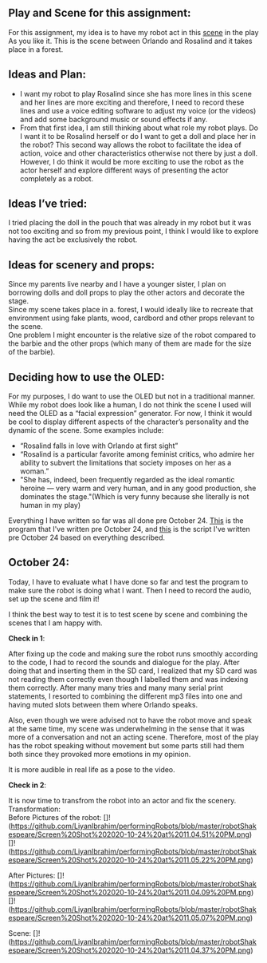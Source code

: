 ## Play and Scene for this assignment: 
For this assignment, my idea is to have my robot act in this [scene](https://www.youtube.com/watch?v=kyF2JWZ-OAc) in the play As you like it. This is the scene between Orlando and Rosalind and it takes place in a forest. 

## Ideas and Plan: 
<ul>
  <li>I want my robot to play Rosalind since she has more lines in this scene and her lines are more exciting and therefore, I need to record these lines and use a voice editing software to adjust my voice (or the videos) and add some background music or sound effects if any. </li>
 
<li> From that first idea, I am still thinking about what role my robot plays. Do I want it to be Rosalind herself or do I want to get a doll and place her in the robot? This second way allows the robot to facilitate the idea of action, voice and other characteristics otherwise not there by just a doll. However, I do think it would be more exciting to use the robot as the actor herself and explore different ways of presenting the actor completely as a robot. </li>
</ul>

## Ideas I’ve tried: 
I tried placing the doll in the pouch that was already in my robot but it was not too exciting and so from my previous point, I think I would like to explore having the act be exclusively the robot.

## Ideas for scenery and props: 

Since my parents live nearby and I have a younger sister, I plan on borrowing dolls and doll props to play the other actors and decorate the stage. </br> 
Since my scene takes place in a. forest, I would ideally like to recreate that environment using fake plants, wood, cardbord and other props relevant to the scene. </br>
One problem I might encounter is the relative size of the robot compared to the barbie and the other props (which many of them are made for the size of the barbie).

##  Deciding how to use the OLED: 

For my purposes, I do want to use the OLED but not in a traditional manner. While my robot does look like a human, I do not think the scene I used will need the OLED as a “facial expression” generator. For now, I think it would be cool to display different aspects of the character’s personality and the dynamic of the scene.
Some examples include: </br>
<ul>
  <li>“Rosalind falls in love with Orlando at first sight”</li>
  <li>“Rosalind is a particular favorite among feminist critics, who admire her ability to subvert the limitations that society imposes on her as a woman.”</li>
  <li> "She has, indeed, been frequently regarded as the ideal romantic heroine — very warm and very human, and in any good production, she dominates the stage."(Which is very funny because she literally is not human in my play)
  </ul>
  
Everything I have written so far was all done pre October 24. [This](https://github.com/LiyanIbrahim/performingRobots/blob/master/robotShakespeare/shakespeareT1.ino) is the program that I've written pre October 24, and [this](https://github.com/LiyanIbrahim/performingRobots/blob/master/robotShakespeare/ScriptDrafts.md) is the script I've written pre October 24 based on everything described. 

## October 24: 
Today, I have to evaluate what I have done so far and test the program to make sure the robot is doing what I want. Then I need to record the audio, set up the scene and film it! 

I think the best way to test it is to test scene by scene and combining the scenes that I am happy with.

**Check in 1**: 

After fixing up the code and making sure the robot runs smoothly according to the code, I had to record the sounds and dialogue for the play. 
After doing that and inserting them in the SD card, I realized that my SD card was not reading them correctly even though I labelled them and was indexing them correctly. After many many tries and many many serial print statements, I resorted to combining the different mp3 files into one and having muted slots between them where Orlando speaks. 

Also, even though we were advised not to have the robot move and speak at the same time, my scene was underwhelming in the sense that it was more of a conversation and not an acting scene. Therefore, most of the play has the robot speaking without movement but some parts still had them both since they provoked more emotions in my opinion. 

It is more audible in real life as a pose to the video.

**Check in 2**:

It is now time to transfrom the robot into an actor and fix the scenery. </br> 
Transformation: </br>
Before Pictures of the robot: 
[]!(https://github.com/LiyanIbrahim/performingRobots/blob/master/robotShakespeare/Screen%20Shot%202020-10-24%20at%2011.04.51%20PM.png)
[]! (https://github.com/LiyanIbrahim/performingRobots/blob/master/robotShakespeare/Screen%20Shot%202020-10-24%20at%2011.05.22%20PM.png)


After Pictures: 
[]!(https://github.com/LiyanIbrahim/performingRobots/blob/master/robotShakespeare/Screen%20Shot%202020-10-24%20at%2011.04.09%20PM.png)
[]!(https://github.com/LiyanIbrahim/performingRobots/blob/master/robotShakespeare/Screen%20Shot%202020-10-24%20at%2011.05.07%20PM.png)


Scene:
[]!(https://github.com/LiyanIbrahim/performingRobots/blob/master/robotShakespeare/Screen%20Shot%202020-10-24%20at%2011.04.37%20PM.png)

